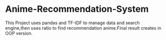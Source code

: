 # Anime-Recommendation-System
This Project uses pandas and TF-IDF to manage data and search engine,then uses ratio to find recommendation anime.Final result creates in OOP version.
